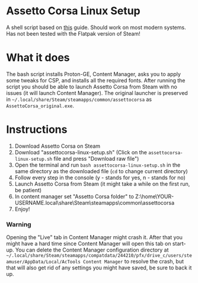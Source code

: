 # Assetto Corsa Linux Setup
A shell script based on [this](https://steamcommunity.com/sharedfiles/filedetails/?id=2828364666) guide. Should work on most modern systems. Has not been tested with the Flatpak version of Steam!

# What it does
The bash script installs Proton-GE, Content Manager, asks you to apply some tweaks for CSP, and installs all the required fonts. After running the script you should be able to launch Assetto Corsa from Steam with no issues (it will launch Content Manager). The original launcher is preserved in `~/.local/share/Steam/steamapps/common/assettocorsa` as `AssettoCorsa_original.exe`.

# Instructions
1. Download Assetto Corsa on Steam
2. Download "assettocorsa-linux-setup.sh" (Click on the `assettocorsa-linux-setup.sh` file and press "Download raw file")
3. Open the terminal and run `bash assettocorsa-linux-setup.sh` in the same directory as the downloaded file (`cd` to change current directory)
4. Follow every step in the console (y - stands for yes, n - stands for no)
5. Launch Assetto Corsa from Steam (it might take a while on the first run, be patient)
6. In content manager set "Assetto Corsa folder" to Z:\home\YOUR-USERNAME\.local\share\Steam\steamapps\common\assettocorsa
7. Enjoy!

### Warning
Opening the "Live" tab in Content Manager might crash it. After that you might have a hard time since Content Manager will open this tab on start-up. You can delete the Content Manager configuration directory at `~/.local/share/Steam/steamapps/compatdata/244210/pfx/drive_c/users/steamuser/AppData/Local/AcTools Content Manager` to resolve the crash, but that will also get rid of any settings you might have saved, be sure to back it up.
